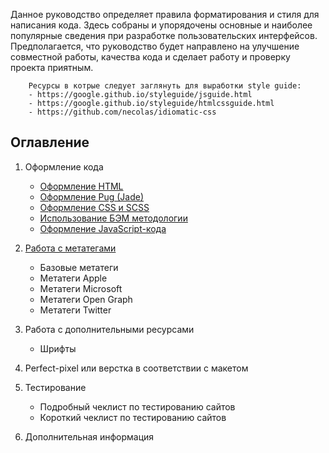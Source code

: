 Данное руководство определяет правила форматирования и стиля для написания кода. Здесь собраны и упорядочены 
основные и наиболее популярные сведения при разработке пользовательских интерфейсов. Предполагается, 
что руководство будет направлено на улучшение совместной работы, качества кода и сделает работу и проверку 
проекта приятным.

        Ресурсы в котрые следует заглянуть для выработки style guide:
        - https://google.github.io/styleguide/jsguide.html
        - https://google.github.io/styleguide/htmlcssguide.html
        - https://github.com/necolas/idiomatic-css

## Оглавление

1. Оформление кода
    * [Оформление HTML](https://github.com/lekomtsev/documentations/blob/master/Code-formatting-rules/content/codestyle/codestyle-html.md)
    * [Оформление Pug (Jade)](https://github.com/lekomtsev/documentations/blob/master/Code-formatting-rules/content/codestyle/codestyle-pug.md)
    * [Оформление CSS и SCSS](https://github.com/lekomtsev/documentations/blob/master/Code-formatting-rules/content/codestyle/codestyle-css.md)
    * [Использование БЭМ методологии](https://github.com/lekomtsev/documentations/blob/master/Code-formatting-rules/content/codestyle/codestyle-bem.md)
    * [Оформление JavaScript-кода](https://github.com/lekomtsev/documentations/blob/master/Code-formatting-rules/content/codestyle/codestyle-js.md)
2. [Работа с метатегами](https://github.com/lekomtsev/documentations/blob/master/Code-formatting-rules/content/metatags/metatags.md)
    * Базовые метатеги
    * Метатеги Apple
    * Метатеги Microsoft
    * Метатеги Open Graph 
    * Метатеги Twitter
3. Работа с дополнительными ресурсами 
    * Шрифты 

4. Perfect-pixel или верстка в соответствии с макетом
5. Тестирование 
    * Подробный чеклист по тестированию сайтов
    * Короткий чеклист по тестированию сайтов 
6. Дополнительная информация 
        
